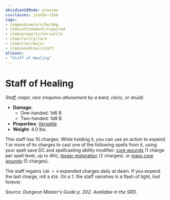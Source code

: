 ```yaml
---
obsidianUIMode: preview
cssclasses: json5e-item
tags:
- compendium/src/5e/dmg
- item/attunement/required
- item/property/versatile
- item/rarity/rare
- item/tier/major
- item/wondrous/staff
aliases: 
- "Staff of Healing"
---
```

# Staff of Healing
*Staff, major, rare (requires attunement by a bard, cleric, or druid)*  

- **Damage**:
  - One-handed: 1d6 B
  - Two-handed: 1d8 B
- **Properties**: [Versatile](rules/item-properties.md#Versatile)
- **Weight**: 4.0 lbs.

This staff has 10 charges. While holding it, you can use an action to expend 1 or more of its charges to cast one of the following spells from it, using your spell save DC and spellcasting ability modifier: [cure wounds](compendium/spells/cure-wounds.md) (1 charge per spell level, up to 4th), [lesser restoration](compendium/spells/lesser-restoration.md) (2 charges). or [mass cure wounds](compendium/spells/mass-cure-wounds.md) (5 charges).

The staff regains `1d6 + 4` expended charges daily at dawn. If you expend the last charge, roll a `d20`. On a 1. the staff vanishes in a flash of light, lost forever.

*Source: Dungeon Master's Guide p. 202. Available in the SRD.*